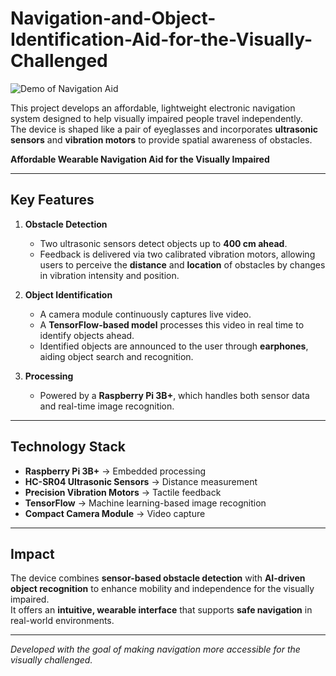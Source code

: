 # Navigation-and-Object-Identification-Aid-for-the-Visually-Challenged  

![Demo of Navigation Aid](Results_gif.gif)

This project develops an affordable, lightweight electronic navigation system designed to help visually impaired people travel independently.  
The device is shaped like a pair of eyeglasses and incorporates **ultrasonic sensors** and **vibration motors** to provide spatial awareness of obstacles.

**Affordable Wearable Navigation Aid for the Visually Impaired**


---

## Key Features
1. **Obstacle Detection**  
   - Two ultrasonic sensors detect objects up to **400 cm ahead**.  
   - Feedback is delivered via two calibrated vibration motors, allowing users to perceive the **distance** and **location** of obstacles by changes in vibration intensity and position.  

2. **Object Identification**  
   - A camera module continuously captures live video.  
   - A **TensorFlow-based model** processes this video in real time to identify objects ahead.  
   - Identified objects are announced to the user through **earphones**, aiding object search and recognition.  

3. **Processing**  
   - Powered by a **Raspberry Pi 3B+**, which handles both sensor data and real-time image recognition.

---

## Technology Stack
- **Raspberry Pi 3B+** → Embedded processing  
- **HC-SR04 Ultrasonic Sensors** → Distance measurement  
- **Precision Vibration Motors** → Tactile feedback  
- **TensorFlow** → Machine learning-based image recognition  
- **Compact Camera Module** → Video capture  

---

## Impact
The device combines **sensor-based obstacle detection** with **AI-driven object recognition** to enhance mobility and independence for the visually impaired.  
It offers an **intuitive, wearable interface** that supports **safe navigation** in real-world environments.

---

 *Developed with the goal of making navigation more accessible for the visually challenged.*
